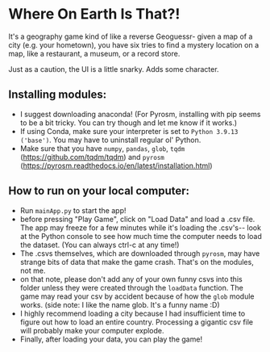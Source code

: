 # Where On Earth Is That?!
It's a geography game kind of like a reverse Geoguessr- given a map of a city (e.g. your hometown), you have six tries to find a mystery location on a map, like a restaurant, a museum, or a record store.

Just as a caution, the UI is a little snarky. Adds some character.

## Installing modules:
- I suggest downloading anaconda! (For Pyrosm, installing with pip seems to be a bit tricky. You can try though and let me know if it works.)
- If using Conda, make sure your interpreter is set to `Python 3.9.13 ('base')`. You may have to uninstall regular ol' Python.
- Make sure that you have `numpy`, `pandas`, `glob`, `tqdm` (https://github.com/tqdm/tqdm) and `pyrosm` (https://pyrosm.readthedocs.io/en/latest/installation.html)

## How to run on your local computer:
- Run `mainApp.py` to start the app!
- before pressing "Play Game", click on "Load Data" and load a .csv file. The app may freeze for a few minutes while it's loading the .csv's-- look at the Python console to see how much time the computer needs to load the dataset. (You can always ctrl-c at any time!)
- The .csvs themselves, which are downloaded through `pyrosm`, may have strange bits of data that make the game crash. That's on the modules, not me.
- on that note, please don't add any of your own funny csvs into this folder unless they were created through the `loadData` function. The game may read your csv by accident because of how the `glob` module works. (side note: I like the name glob. It's a funny name :D)
- I highly recommend loading a city because I had insufficient time to figure out how to load an entire country. Processing a gigantic csv file will probably make your computer explode.
- Finally, after loading your data, you can play the game!
